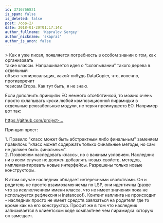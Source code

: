 ```yaml
---
id: 3716766821
is_spam: false
is_deleted: false
post: /oop-2/
date: 2018-01-20T01:17:14Z
author_fullname: 'Kapralov Sergey'
author_nickname: 'skapral'
author_is_anon: false
---
```


<p>&gt; Как я уже писал, появляется потребность в особом знании о том, как организовать<br>такие классы. Напрашивается идея о “схлопывании” такого дерева в отдельный<br>объект-копировальщик, какой-нибудь DataCopier, что, конечно, противоречит<br>тезисам Егора. Как тут быть, я не знаю.</p><p>Если дополнить принципы ЕО немного отсебятинкой, то можно очень просто схлапывать куски любой композиционной пирамидки в отдельные реюзабельные модули, не теряя преимуществ ЕО. Например вот так:</p><p><a href="https://github.com/project-avral/oo-atom/blob/master/atom-basis/src/main/java/oo/atom/codegen/bytebuddy/bt/BtApplyAtomPatch.java" rel="nofollow noopener" title="https://github.com/project-avral/oo-atom/blob/master/atom-basis/src/main/java/oo/atom/codegen/bytebuddy/bt/BtApplyAtomPatch.java">https://github.com/project-...</a></p><p>Принцип прост:</p><p>1. Правило "класс может быть абстрактным либо финальным" заменяем правилом: "класс может содержать только финальные методы, но сам не должен быть финальным".<br>2. Позволяем наследовать классы, но с важным условием. Наследник ни в коем случае не должен добавлять новых свойств, методов, имплементировать новые интерфейсы. Разрешены только новые конструкторы.</p><p>В этом случае наследник обладает интересными свойствами. Он и родитель не просто взаимозаменяемы по LSP, они идентичны (разве что за исклюлчением имени класса, что не имеет значения пока не используется рефлексия и instanceof). Контент каплинга не происходит - наследник просто не имеет средств завязаться на родителя где то кроме как на его конструктор. Профит же в том что наследник записывается в клиентском коде компактнее чем пирамидка которую он замещает.</p>

